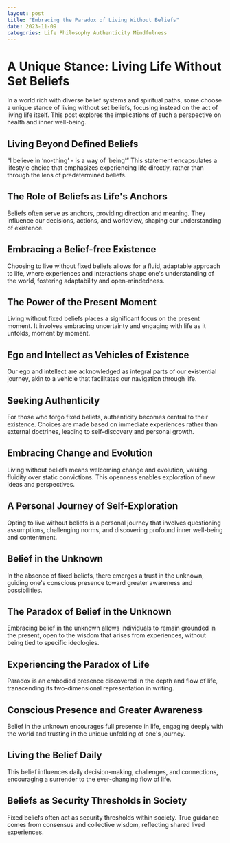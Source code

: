 ```yaml
---
layout: post
title: "Embracing the Paradox of Living Without Beliefs"
date: 2023-11-09
categories: Life Philosophy Authenticity Mindfulness
---
```


# A Unique Stance: Living Life Without Set Beliefs

In a world rich with diverse belief systems and spiritual paths, some choose a unique stance of living without set beliefs, focusing instead on the act of living life itself. This post explores the implications of such a perspective on health and inner well-being.

## Living Beyond Defined Beliefs
“I believe in ‘no-thing’ - is a way of ‘being’” 
This statement encapsulates a lifestyle choice that emphasizes experiencing life directly, rather than through the lens of predetermined beliefs.

## The Role of Beliefs as Life's Anchors
Beliefs often serve as anchors, providing direction and meaning. They influence our decisions, actions, and worldview, shaping our understanding of existence.

## Embracing a Belief-free Existence
Choosing to live without fixed beliefs allows for a fluid, adaptable approach to life, where experiences and interactions shape one's understanding of the world, fostering adaptability and open-mindedness.

## The Power of the Present Moment
Living without fixed beliefs places a significant focus on the present moment. It involves embracing uncertainty and engaging with life as it unfolds, moment by moment.

## Ego and Intellect as Vehicles of Existence
Our ego and intellect are acknowledged as integral parts of our existential journey, akin to a vehicle that facilitates our navigation through life.

## Seeking Authenticity
For those who forgo fixed beliefs, authenticity becomes central to their existence. Choices are made based on immediate experiences rather than external doctrines, leading to self-discovery and personal growth.

## Embracing Change and Evolution
Living without beliefs means welcoming change and evolution, valuing fluidity over static convictions. This openness enables exploration of new ideas and perspectives.

## A Personal Journey of Self-Exploration
Opting to live without beliefs is a personal journey that involves questioning assumptions, challenging norms, and discovering profound inner well-being and contentment.

## Belief in the Unknown
In the absence of fixed beliefs, there emerges a trust in the unknown, guiding one's conscious presence toward greater awareness and possibilities.

## The Paradox of Belief in the Unknown
Embracing belief in the unknown allows individuals to remain grounded in the present, open to the wisdom that arises from experiences, without being tied to specific ideologies.

## Experiencing the Paradox of Life
Paradox is an embodied presence discovered in the depth and flow of life, transcending its two-dimensional representation in writing.

## Conscious Presence and Greater Awareness
Belief in the unknown encourages full presence in life, engaging deeply with the world and trusting in the unique unfolding of one's journey.

## Living the Belief Daily
This belief influences daily decision-making, challenges, and connections, encouraging a surrender to the ever-changing flow of life.

## Beliefs as Security Thresholds in Society
Fixed beliefs often act as security thresholds within society. True guidance comes from consensus and collective wisdom, reflecting shared lived experiences.
